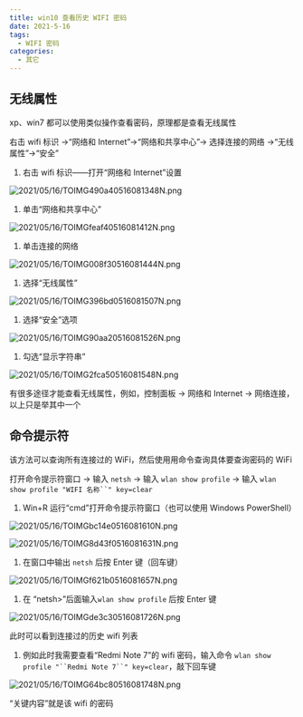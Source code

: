 ```yaml
---
title: win10 查看历史 WIFI 密码
date: 2021-5-16
tags:
  - WIFI 密码
categories:
  - 其它
---
```


## 无线属性



xp、win7 都可以使用类似操作查看密码，原理都是查看无线属性



右击 wifi 标识 ->“网络和 Internet”->“网络和共享中心”-> 选择连接的网络 ->“无线属性”->“安全”



1. 右击 wifi 标识——打开“网络和 Internet”设置



![2021/05/16/TOIMG490a40516081348N.png](https://picturebed.tumiblog.top/2021/05/16/TOIMG490a40516081348N.png)



1. 单击“网络和共享中心”



![2021/05/16/TOIMGfeaf40516081412N.png](https://picturebed.tumiblog.top/2021/05/16/TOIMGfeaf40516081412N.png)



1. 单击连接的网络



![2021/05/16/TOIMG008f30516081444N.png](https://picturebed.tumiblog.top/2021/05/16/TOIMG008f30516081444N.png)



1. 选择“无线属性”



![2021/05/16/TOIMG396bd0516081507N.png](https://picturebed.tumiblog.top/2021/05/16/TOIMG396bd0516081507N.png)



1. 选择“安全”选项



![2021/05/16/TOIMG90aa20516081526N.png](https://picturebed.tumiblog.top/2021/05/16/TOIMG90aa20516081526N.png)



1. 勾选“显示字符串”



![2021/05/16/TOIMG2fca50516081548N.png](https://picturebed.tumiblog.top/2021/05/16/TOIMG2fca50516081548N.png)



有很多途径才能查看无线属性，例如，控制面板 -> 网络和 Internet -> 网络连接，以上只是举其中一个



## 命令提示符



该方法可以查询所有连接过的 WiFi，然后使用用命令查询具体要查询密码的 WiFi



打开命令提示符窗口 -> 输入 `netsh` -> 输入 `wlan show profile` -> 输入 `wlan show profile "WIFI 名称``" key=clear`



1. Win+R 运行“cmd”打开命令提示符窗口（也可以使用 Windows PowerShell）



![2021/05/16/TOIMGbc14e0516081610N.png](https://picturebed.tumiblog.top/2021/05/16/TOIMGbc14e0516081610N.png)



![2021/05/16/TOIMG8d43f0516081631N.png](https://picturebed.tumiblog.top/2021/05/16/TOIMG8d43f0516081631N.png)



1. 在窗口中输出 `netsh` 后按 Enter 键（回车键）



![2021/05/16/TOIMGf621b0516081657N.png](https://picturebed.tumiblog.top/2021/05/16/TOIMGf621b0516081657N.png)



1. 在 “netsh>”后面输入`wlan show profile` 后按 Enter 键



![2021/05/16/TOIMGde3c30516081726N.png](https://picturebed.tumiblog.top/2021/05/16/TOIMGde3c30516081726N.png)



此时可以看到连接过的历史 wifi 列表



1. 例如此时我需要查看“Redmi Note 7”的 wifi 密码，输入命令 `wlan show profile "``Redmi Note 7``" key=clear`，敲下回车键



![2021/05/16/TOIMG64bc80516081748N.png](https://picturebed.tumiblog.top/2021/05/16/TOIMG64bc80516081748N.png)



“关键内容”就是该 wifi 的密码